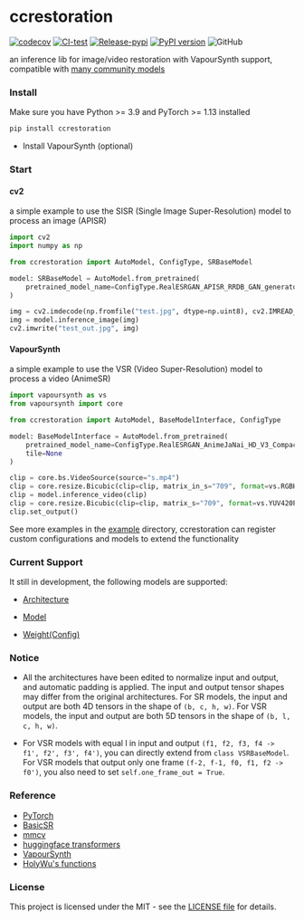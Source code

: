 # ccrestoration

[![codecov](https://codecov.io/gh/EutropicAI/ccrestoration/graph/badge.svg?token=VK0BHDUXAI)](https://codecov.io/gh/EutropicAI/ccrestoration)
[![CI-test](https://github.com/EutropicAI/ccrestoration/actions/workflows/CI-test.yml/badge.svg)](https://github.com/EutropicAI/ccrestoration/actions/workflows/CI-test.yml)
[![Release-pypi](https://github.com/EutropicAI/ccrestoration/actions/workflows/Release.yml/badge.svg)](https://github.com/EutropicAI/ccrestoration/actions/workflows/Release.yml)
[![PyPI version](https://badge.fury.io/py/ccrestoration.svg)](https://badge.fury.io/py/ccrestoration)
![GitHub](https://img.shields.io/github/license/EutropicAI/ccrestoration)

an inference lib for image/video restoration with VapourSynth support, compatible with [many community models](https://openmodeldb.info/)

### Install

Make sure you have Python >= 3.9 and PyTorch >= 1.13 installed

```bash
pip install ccrestoration
```

- Install VapourSynth (optional)

### Start

#### cv2

a simple example to use the SISR (Single Image Super-Resolution) model to process an image (APISR)

```python
import cv2
import numpy as np

from ccrestoration import AutoModel, ConfigType, SRBaseModel

model: SRBaseModel = AutoModel.from_pretrained(
    pretrained_model_name=ConfigType.RealESRGAN_APISR_RRDB_GAN_generator_2x,
)

img = cv2.imdecode(np.fromfile("test.jpg", dtype=np.uint8), cv2.IMREAD_COLOR)
img = model.inference_image(img)
cv2.imwrite("test_out.jpg", img)
```

#### VapourSynth

a simple example to use the VSR (Video Super-Resolution) model to process a video (AnimeSR)

```python
import vapoursynth as vs
from vapoursynth import core

from ccrestoration import AutoModel, BaseModelInterface, ConfigType

model: BaseModelInterface = AutoModel.from_pretrained(
    pretrained_model_name=ConfigType.RealESRGAN_AnimeJaNai_HD_V3_Compact_2x,
    tile=None
)

clip = core.bs.VideoSource(source="s.mp4")
clip = core.resize.Bicubic(clip=clip, matrix_in_s="709", format=vs.RGBH)
clip = model.inference_video(clip)
clip = core.resize.Bicubic(clip=clip, matrix_s="709", format=vs.YUV420P16)
clip.set_output()
```

See more examples in the [example](./example) directory, ccrestoration can register custom configurations and models to extend the functionality

### Current Support

It still in development, the following models are supported:

- [Architecture](./ccrestoration/type/arch.py)

- [Model](./ccrestoration/type/model.py)

- [Weight(Config)](./ccrestoration/type/config.py)

### Notice

- All the architectures have been edited to normalize input and output, and automatic padding is applied. The input and output tensor shapes may differ from the original architectures. For SR models, the input and output are both 4D tensors in the shape of `(b, c, h, w)`. For VSR models, the input and output are both 5D tensors in the shape of `(b, l, c, h, w)`.

- For VSR models with equal l in input and output `(f1, f2, f3, f4 -> f1', f2', f3', f4')`, you can directly extend from `class VSRBaseModel`. For VSR models that output only one frame `(f-2, f-1, f0, f1, f2 -> f0')`, you also need to set `self.one_frame_out = True`.

### Reference

- [PyTorch](https://github.com/pytorch/pytorch)
- [BasicSR](https://github.com/XPixelGroup/BasicSR)
- [mmcv](https://github.com/open-mmlab/mmcv)
- [huggingface transformers](https://github.com/huggingface/transformers)
- [VapourSynth](https://www.vapoursynth.com/)
- [HolyWu's functions](https://github.com/HolyWu)

### License

This project is licensed under the MIT - see
the [LICENSE file](./LICENSE) for details.
